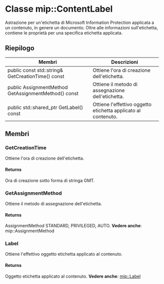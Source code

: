 # <a name="class-mipcontentlabel"></a>Classe mip::ContentLabel 
Astrazione per un'etichetta di Microsoft Information Protection applicata a un contenuto, in genere un documento.
Oltre alle informazioni sull'etichetta, contiene le proprietà per una specifica etichetta applicata.
  
## <a name="summary"></a>Riepilogo
 Membri                        | Descrizioni                                
--------------------------------|---------------------------------------------
public const std::string& GetCreationTime() const  |  Ottiene l'ora di creazione dell'etichetta.
public AssignmentMethod GetAssignmentMethod() const  |  Ottiene il metodo di assegnazione dell'etichetta.
public std::shared_ptr<Label> GetLabel() const  |  Ottiene l'effettivo oggetto etichetta applicato al contenuto.
  
## <a name="members"></a>Membri
  
### <a name="getcreationtime"></a>GetCreationTime
Ottiene l'ora di creazione dell'etichetta.
  
#### <a name="returns"></a>Returns
Ora di creazione sotto forma di stringa GMT.
  
### <a name="getassignmentmethod"></a>GetAssignmentMethod
Ottiene il metodo di assegnazione dell'etichetta.
  
#### <a name="returns"></a>Returns
AssignmentMethod STANDARD, PRIVILEGED, AUTO. 
**Vedere anche**: mip::AssignmentMethod
  
### <a name="label"></a>Label
Ottiene l'effettivo oggetto etichetta applicato al contenuto.
  
#### <a name="returns"></a>Returns
Oggetto etichetta applicato al contenuto. 
**Vedere anche**: [mip::Label](#classmip_1_1_label)